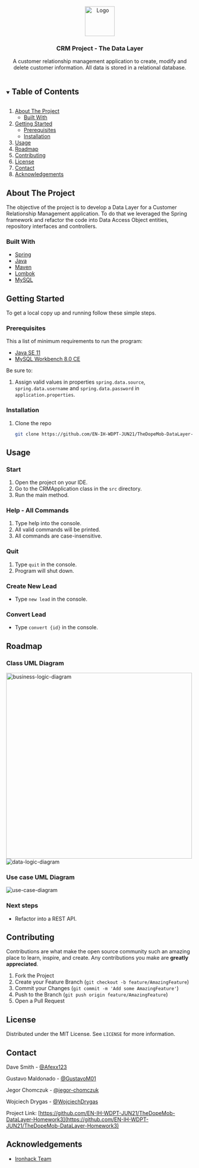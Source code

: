 <!-- PROJECT LOGO -->
<br />
<p align="center">
  <a>
    <img src="src/main/resources/static/the-dope-mob-logo.png" alt="Logo" width="80" height="80">
  </a>

<h3 align="center">CRM Project - The Data Layer</h3>

  <p align="center">
    A customer relationship management application to create, modify and delete customer information. All data is stored in a relational database.
  </p>




<!-- TABLE OF CONTENTS -->
<details open="open">
  <summary><h2 style="display: inline-block">Table of Contents</h2></summary>
  <ol>
    <li>
      <a href="#about-the-project">About The Project</a>
      <ul>
        <li><a href="#built-with">Built With</a></li>
      </ul>
    </li>
    <li>
      <a href="#getting-started">Getting Started</a>
      <ul>
        <li><a href="#prerequisites">Prerequisites</a></li>
        <li><a href="#installation">Installation</a></li>
      </ul>
    </li>
    <li><a href="#usage">Usage</a></li>
    <li><a href="#roadmap">Roadmap</a></li>
    <li><a href="#contributing">Contributing</a></li>
    <li><a href="#license">License</a></li>
    <li><a href="#contact">Contact</a></li>
    <li><a href="#acknowledgements">Acknowledgements</a></li>
  </ol>
</details>



<!-- ABOUT THE PROJECT -->
## About The Project

The objective of the project is to develop a Data Layer for a Customer Relationship 
Management application. To do that we leveraged the Spring framework and refactor the code into 
Data Access Object entities, repository interfaces and controllers.

### Built With

* [Spring](https://spring.io/)
* [Java](https://www.java.com/en/)
* [Maven](https://maven.apache.org/)
* [Lombok](https://projectlombok.org/)
* [MySQL](https://www.mysql.com/)

<!-- GETTING STARTED -->
## Getting Started

To get a local copy up and running follow these simple steps.

### Prerequisites

This a list of minimum requirements to run the program:

* [Java SE 11](https://www.oracle.com/java/technologies/javase-downloads.html)
* [MySQL Workbench 8.0 CE](https://dev.mysql.com/downloads/workbench/)

Be sure to:
1. Assign valid values in properties `spring.data.source`, `spring.data.username` and `spring.data.password`
   in `application.properties`.


### Installation

1. Clone the repo
   ```sh
   git clone https://github.com/EN-IH-WDPT-JUN21/TheDopeMob-DataLayer-Homework3.git
   ```


<!-- USAGE EXAMPLES -->
## Usage

### Start
1. Open the project on your IDE.
2. Go to the CRMApplication class in the `src` directory.
3. Run the main method.

### Help - All Commands
1. Type help into the console.
2. All valid commands will be printed.
3. All commands are case-insensitive.

### Quit
1. Type `quit` in the console.
2. Program will shut down.

### Create New Lead

* Type `new lead` in the console.
   
### Convert Lead

* Type `convert {id}` in the console.

<!-- ROADMAP -->
## Roadmap

### Class UML Diagram

<img src="src/main/resources/static/CRM-class-diagram-business-logic.png" alt="business-logic-diagram" width="500">

<img src="src/main/resources/static/CRM-class-diagram-data-logic.png" alt="data-logic-diagram">

### Use case UML Diagram

<img src="src/main/resources/static/CRM-useCase-diagram.png" alt="use-case-diagram">

### Next steps
* Refactor into a REST API.


<!-- CONTRIBUTING -->
## Contributing

Contributions are what make the open source community such an amazing place to learn, inspire, and create. Any contributions you make are **greatly appreciated**.

1. Fork the Project
2. Create your Feature Branch (`git checkout -b feature/AmazingFeature`)
3. Commit your Changes (`git commit -m 'Add some AmazingFeature'`)
4. Push to the Branch (`git push origin feature/AmazingFeature`)
5. Open a Pull Request



<!-- LICENSE -->
## License

Distributed under the MIT License. See `LICENSE` for more information.



<!-- CONTACT -->
## Contact

Dave Smith - [@Afexx123](https://github.com/Afexx123)

Gustavo Maldonado - [@GustavoM01](https://github.com/GustavoM01)

Jegor Chomczuk  - [@jegor-chomczuk](https://github.com/jegor-chomczuk)

Wojciech Drygas - [@WojciechDrygas](https://github.com/WojciechDrygas)

Project Link: [https://github.com/EN-IH-WDPT-JUN21/TheDopeMob-DataLayer-Homework3](https://github.com/EN-IH-WDPT-JUN21/TheDopeMob-DataLayer-Homework3)



<!-- ACKNOWLEDGEMENTS -->
## Acknowledgements

* [Ironhack Team](https://www.ironhack.com/es)
